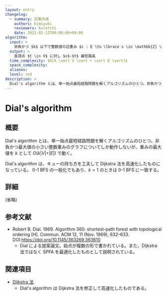 ```yaml
---
layout: entry
changelog:
  - summary: 記事作成
    authors: kimiyuki
    reviewers: kuretchi
    date: 2021-02-12T00:00:00+09:00
algorithm:
  input: >
    非負かつ $k$ 以下で整数値の辺重み $c : E \to \lbrace x \in \mathbb{Z} \mid 0 \le x \le k \rbrace$ 付き有向グラフ $G = (V, E)$ および頂点 $s \in V$
  output: >
    各頂点 $t \in V$ に対し $s$-$t$ 最短路長
  time_complexity: $O(k \vert V \vert + \vert E \vert)$
  space_complexity:
  aliases:
  level: red
description: >
  Dial's algorithm とは、単一始点最短経路問題を解くアルゴリズムのひとつ。非負かつ最大値の小さい整数重みのグラフについてしか動作しないが、重みの最大値を $k$ として $O(k \vert V \vert + \vert E \vert)$ で動く。キューの持ち方を工夫して Dijkstra 法をさらに高速化したものになっている。0-1 BFS の一般化でもあり、$k = 1$ のときは 0-1 BFS に一致する。
---
```


# Dial's algorithm

## 概要

Dial's algorithm とは、単一始点最短経路問題を解くアルゴリズムのひとつ。非負かつ最大値の小さい整数重みのグラフについてしか動作しないが、重みの最大値を $k$ として $O(k \vert V \vert + \vert E \vert)$ で動く。

Dial's algorithm は、キューの持ち方を工夫して Dijkstra 法を高速化したものになっている。
0-1 BFS の一般化でもあり、$k = 1$ のときは 0-1 BFS に一致する。

## 詳細

(省略)

## 参考文献

-   Robert B. Dial. 1969. Algorithm 360: shortest-path forest with topological ordering [H]. Commun. ACM 12, 11 (Nov. 1969), 632–633. DOI:<https://doi.org/10.1145/363269.363610>
    -   Dial による提案論文。始点が複数の形で書かれている。また、Dijkstra 法ではなく SPFA を最適化したものとして説明されている。

## 関連項目

-   [Dijkstra 法](/dijkstra)
    -   Dial's algorithm は Dijkstra 法を修正して高速化したものである。
